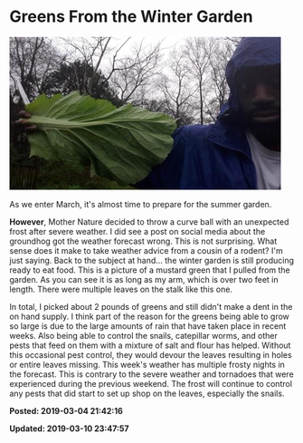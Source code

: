 # Greens From the Winter Garden

![Me holding mustard green leaf](/images/2019.03.04-20190228_071422_0.jpg)

As we enter March, it's almost time to prepare for the summer garden. 

**However**, Mother Nature decided to throw a curve ball with an unexpected frost after severe weather. I 
did see a post on social media about the groundhog got the weather forecast wrong. This is not surprising. 
What sense does it make to take weather advice from a cousin of a rodent? I'm just saying. Back to the 
subject at hand... the winter garden is still producing ready to eat food. This is a picture of a mustard 
green that I pulled from the garden. As you can see it is as long as my arm, which is over two feet in 
length. There were multiple leaves on the stalk like this one. 

In total, I picked about 2 pounds of greens 
and still didn't make a dent in the on hand supply. I think part of the reason for the greens being able to 
grow so large is due to the large amounts of rain that have taken place in recent weeks. Also being able to 
control the snails, catepillar worms, and other pests that feed on them with a mixture of salt and flour 
has helped. Without this occasional pest control, they would devour the leaves resulting in holes or entire 
leaves missing. This week's weather has multiple frosty nights in the forecast. This is contrary to the 
severe weather and tornadoes that were experienced during the previous weekend. The frost will continue to 
control any pests that did start to set up shop on the leaves, especially the snails.

**Posted: 2019-03-04 21:42:16** 

**Updated: 2019-03-10 23:47:57** 
